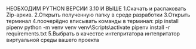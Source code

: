 НЕОБХОДИМ PYTHON ВЕРСИИ 3.10 И ВЫШЕ
1.Скачать и распаковать Zip-архив.
2.Открыть полученную папку в среде разработки
3.Открыть терминал
4.поочерёдно вписывать команды в терминал:
	pip install pipenv
	python -m venv venv
	venv\Scripts\activate
	pipenv install -r requirements.txt
5.Выбрать в качестве интепритатора интепритатор виртуальной среды вашего проекта

